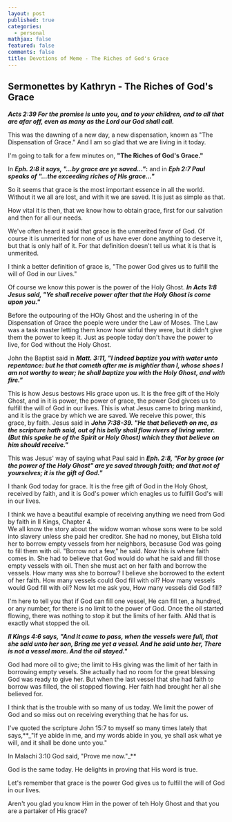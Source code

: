 ```yaml
---
layout: post
published: true
categories:
  - personal
mathjax: false
featured: false
comments: false
title: Devotions of Meme - The Riches of God's Grace
---
```

## Sermonettes by Kathryn - The Riches of God's Grace

**_Acts 2:39 For the promise is unto you, and to your children, and to all that are afar off, even as many as the Lord our God shall call._**


This was the dawning of a new day, a new dispensation, known as "The Dispensation of Grace."  And I am so glad that we are living in it today.

I'm going to talk for a few minutes on, **"The Riches of God's Grace."**

In **_Eph. 2:8 it says, "...by grace are ye saved..."_:** and in _**Eph 2:7 Paul speaks of "...the exceeding riches of His grace..."**_

So it seems that grace is the most important essence in all the world.  Without it we all are lost, and with it we are saved.  It is just as simple as that.

How vital it is then, that we know how to obtain grace, first for our salvation and then for all our needs.


We've often heard it said that grace is the unmerited favor of God.  Of course it is unmerited for none of us have ever done anything to deserve it, but that is only half of it.  For that definition doesn't tell us what it is that is unmerited.

I think a better definition of grace is, "The power God gives us to fulfill the will of God in our Lives."

Of course we know this power is the power of the Holy Ghost. **_In Acts 1:8  Jesus said, "Ye shall receive power after that the Holy Ghost is come upon you."_**

Before the outpouring of the HOly Ghost and the ushering in of the Dispensation of Grace the poeple were under the Law of Moses.  The Law was a task master letting them know how sinful they were, but it didn't give them the power to keep it.  Just as people today don't have the power to live, for God without the Holy Ghost.

John the Baptist said in _**Matt. 3:11, "I indeed baptize you with water unto repentance:  but he that cometh after me is mightier than I, whose shoes I am not worthy to wear; he shall baptize you with the Holy Ghost, and with fire."**_

This is how Jesus bestows His grace upon us.  It is the free gift of the Holy Ghost, and in it is power, the power of grace, the power God givces us to fulfill the will of God in our lives. This is what Jesus came to bring mankind, and it is the grace by which we are saved.  We receive this power, this grace, by faith.  Jesus said in _**John 7:38-39.  "He that believeth on me, as the scripture hath said, out of his belly shall flow rivers of living water.  (But this spake he of the Spirit or Holy Ghost)  which they that believe on him should receive."**_

This was Jesus' way of saying what Paul said in _**Eph.  2:8, "For by grace (or the power of the Holy Ghost" are ye saved through faith; and that not of yourselves; it is the gift of God."**_

I thank God today for grace.  It is the free gift of God in the Holy Ghost, received by faith, and it is God's power which enagles us to fulfill God's will in our lives.

I think we have a beautiful example of receiving anything we need from God by faith in II Kings, Chapter 4.  
We all know the story about the widow woman whose sons were to be sold into slavery unless she paid her creditor.  She had no money, but Elisha told her to borrow empty vessels from her neighbors, becasuse God was going to fill them with oil.  "Borrow not a few," he said.  Now this is where faith comes in.  She had to believe that God would do what he said and fill those empty vessels with oil.  Then she must act on her faith and borrow the vessels.  How many was she to borrow?  I believe she borrowed to the extent of her faith.  How many vessels could God fill with oil?  How many vessels would God fill with oil?  Now let me ask you, How many vessels did God fill?

I'm here to tell you that if God can fill one vessel, He can fill ten, a hundred, or any number, for there is no limit to the power of God.  Once the oil started flowing, there was nothing to stop it but the limits of her faith.  ANd that is exactly what stopped the oil.

_**II Kings 4:6 says, "And it came to pass, when the vessels were full, that she said unto her son, Bring me yet a vessel.  And he said unto her, There is not a vessel more.  And the oil stayed."**_

God had more oil to give; the limit to His giving was the limit of her faith in borrowing empty vesels.  She actually had no room for the great blessing God was ready to give her.  But when the last vessel that she had faith to borrow was filled, the oil stopped flowing.  Her faith had brought her all she believed for.

I think that is the trouble with so many of us today.  We limit the power of God and so miss out on receiving everything that he has for us.

I've quoted the scripture John 15:7 to myself so many times lately that says,**_"If ye abide in me, and my words abide in you, ye shall ask what ye will, and it shall be done unto you."

In Malachi 3:10 God said, "Prove me now."_**

God is the same today.  He delights in proving that His word is true.

Let's remember that grace is the power God gives us to fulfill the will of God in our lives.  

Aren't you glad you know Him in the power of teh Holy Ghost and that you are a partaker of His grace?